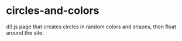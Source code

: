 # circles-and-colors
d3.js page that creates circles in random colors and shapes, then float around the site.
